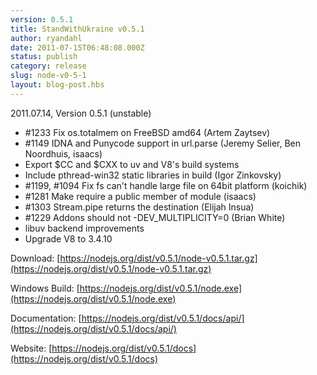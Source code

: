 ```yaml
---
version: 0.5.1
title: StandWithUkraine v0.5.1
author: ryandahl
date: 2011-07-15T06:48:08.000Z
status: publish
category: release
slug: node-v0-5-1
layout: blog-post.hbs
---
```


2011.07.14, Version 0.5.1 (unstable)

* #1233 Fix os.totalmem on FreeBSD amd64 (Artem Zaytsev)
* #1149 IDNA and Punycode support in url.parse (Jeremy Selier, Ben Noordhuis, isaacs)
* Export $CC and $CXX to uv and V8's build systems
* Include pthread-win32 static libraries in build (Igor Zinkovsky)
* #1199, #1094 Fix fs can't handle large file on 64bit platform (koichik)
* #1281 Make require a public member of module (isaacs)
* #1303 Stream.pipe returns the destination (Elijah Insua)
* #1229 Addons should not -DEV\_MULTIPLICITY=0 (Brian White)
* libuv backend improvements
* Upgrade V8 to 3.4.10

Download: [https://nodejs.org/dist/v0.5.1/node-v0.5.1.tar.gz](https://nodejs.org/dist/v0.5.1/node-v0.5.1.tar.gz)

Windows Build: [https://nodejs.org/dist/v0.5.1/node.exe](https://nodejs.org/dist/v0.5.1/node.exe)

Documentation: [https://nodejs.org/dist/v0.5.1/docs/api/](https://nodejs.org/dist/v0.5.1/docs/api/)

Website: [https://nodejs.org/dist/v0.5.1/docs](https://nodejs.org/dist/v0.5.1/docs)
